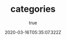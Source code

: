 ---
title: 'categories'
excerpt: 'categories'
coverImage: '/assets/blog/preview/cover.jpg'
date: '2020-03-16T05:35:07.322Z'
author:
 name: Joe Haddad
 picture: '/assets/blog/authors/joe.jpeg'
ogImage:
 url: '/assets/blog/preview/cover.jpg'
---